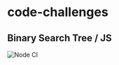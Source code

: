 # code-challenges

## Binary Search Tree / JS

![Node CI](https://github.com/fnmunhoz/code-challenges/workflows/Node%20CI/badge.svg)
